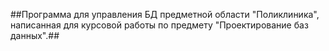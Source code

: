 ##Программа для управления БД предметной области "Поликлиника", написанная для курсовой работы по предмету "Проектирование баз данных".##
